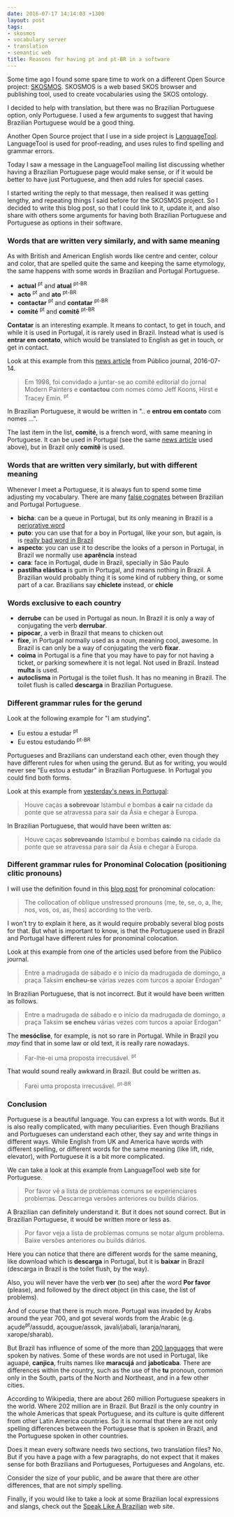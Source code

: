 ```yaml
---
date: 2016-07-17 14:14:03 +1300
layout: post
tags:
- skosmos
- vocabulary server
- translation
- semantic web
title: Reasons for having pt and pt-BR in a software
---
```


Some time ago I found some spare time to work on a different Open Source project:
[SKOSMOS](http://skosmos.org/). SKOSMOS is a web based SKOS browser and publishing
tool, used to create vocabularies using the SKOS ontology.

I decided to help with translation, but there was no Brazilian Portuguese option,
only Portuguese. I used a few arguments to suggest that having Brazilian Portuguese
would be a good thing.

Another Open Source project that I use in a side project is
[LanguageTool](https://www.languagetool.org/). LanguageTool is used for
proof-reading, and uses rules to find spelling and grammar errors.

Today I saw a message in the LanguageTool mailing list discussing whether having a Brazilian
Portuguese page would make sense, or if it would be better to have just Portuguese, and then
add rules for special cases.

<!--more-->

I started writing the reply to that message, then realised it was getting lengthy,
and repeating things I said before for the SKOSMOS project. So I decided to write this
blog post, so that I could link to it, update it, and also share with others
some arguments for having both Brazilian Portuguese and Portuguese
as options in their software.

### Words that are written very similarly, and with same meaning

As with British and American English words like centre and center, colour and color, that are
spelled quite the same and keeping the same etymology, the same happens with
some words in Brazilian and Portugal Portuguese.

* **actual** <sup>pt</sup> and **atual** <sup>pt-BR</sup>
* **acto** <sup>pt</sup> and **ato** <sup>pt-BR</sup>
* **contactar** <sup>pt</sup> and **contatar** <sup>pt-BR</sup>
* **comit&eacute;** <sup>pt</sup> and **comit&ecirc;** <sup>pt-BR</sup>

**Contatar** is an interesting example. It means to contact, to get in touch, and while
it is used in Portugal, it is rarely used in Brazil. Instead what is used is
**entrar em contato**, which would be translated to English as get in touch, or get
in contact.

Look at this example from this [news article](https://www.publico.pt/culturaipsilon/noticia/coleccao-de-arte-de-david-bowie-revelada-1738297)
from P&uacute;blico journal, 2016-07-14.

> Em 1998, foi convidado a juntar-se ao comité editorial do jornal Modern Painters e **contactou** com nomes como Jeff Koons, Hirst e Tracey Emin. <sup>pt</sup>

In Brazilian Portuguese, it would be written in ".. e **entrou em contato** com nomes ...".

The last item in the list, **comit&eacute;**, is a french word, with same meaning in Portuguese.
It can be used in Portugal (see the same [news article](https://www.publico.pt/culturaipsilon/noticia/coleccao-de-arte-de-david-bowie-revelada-1738297) used above),
but in Brazil only **comit&ecirc;** is used.

### Words that are written very similarly, but with different meaning

Whenever I meet a Portuguese, it is always fun to spend some time adjusting my
vocabulary. There are many [false cognates](https://en.wikipedia.org/wiki/False_cognate)
between Brazilian and Portugal Portuguese. 

* **bicha**: can be a queue in Portugal, but its only meaning in Brazil is a
[perjorative word](https://www.priberam.pt/DLPO/bicha)
* **puto**: you can use that for a boy in Portugal, like your son, but again,
is is [really bad word in Brazil](https://www.priberam.pt/DLPO/puto)
* **aspecto**: you can use it to describe the looks of a person in Portugal, in Brazil we normally use **apar&ecirc;ncia** instead
* **cara**: face in Portugal, dude in Brazil, specially in S&atilde;o Paulo
* **pastilha el&aacute;stica** is gum in Portugal, and means nothing in Brazil. A Brazilian would probably thing it is some kind of rubbery thing, or some part of a car.
Brazilians say **chiclete** instead, or **chicle**

### Words exclusive to each country

* **derrube** can be used in Portugal as noun. In Brazil it is only a way of conjugating the verb **derrubar**.
* **pipocar**, a verb in Brazil that means to chicken out
* **fixe**, in Portugal normally used as a noun, meaning cool, awesome. In Brazil is can only be a way of conjugating the verb **fixar**.
* **coima** in Portugal is a fine that you may have to pay for not having a ticket, or parking somewhere it is not legal. Not used in Brazil. Instead **multa** is used.
* **autoclisma** in Portugal is the toilet flush. It has no meaning in Brazil. The toilet flush is called **descarga** in Brazilian Portuguese.

### Different grammar rules for the gerund

Look at the following example for "I am studying".

* Eu estou a estudar <sup>pt</sup>
* Eu estou estudando <sup>pt-BR</sup>

Portugueses and Brazilians can understand each other, even though they have different rules
for when using the gerund. But as for writing, you would never see "Eu estou a estudar"
in Brazilian Portuguese. In Portugal you could find both forms.

Look at this example from [yesterday's news in Portugal](https://www.publico.pt/mundo/noticia/erdogan-lanca-purga-no-exercito-e-na-justica-turcos-festejam-fiasco-de-golpe-1738533):

> Houve caças **a sobrevoar** Istambul e bombas **a cair** na cidade da ponte que se
atravessa para sair da Ásia e chegar à Europa.

In Brazilian Portuguese, that would have been written as:

> Houve caças **sobrevoando** Istambul e bombas **caindo** na cidade da ponte que se
atravessa para sair da &Aacute;sia e chegar &agrave; Europa.

### Different grammar rules for Pronominal Colocation (positioning clitic pronouns)

I will use the definition found in this [blog post](http://polyglotses.blogspot.co.nz/2014/11/pronominal-colocation-in-portuguese.html)
for pronominal colocation: 

> The collocation of oblique unstressed pronouns (me, te, se, o, a, lhe, nos, vos, os, as, lhes) according to the verb.

I won't try to explain it here, as it would require probably several blog posts for that. But what
is important to know, is that the Portuguese used in Brazil and Portugal have different rules
for pronominal colocation.

Look at this example from one of the articles used before from the P&uacute;blico journal.

> Entre a madrugada de s&aacute;bado e o in&iacute;cio da madrugada de domingo, a pra&ccedil;a Taksim 
**encheu-se** v&aacute;rias vezes com turcos a apoiar Erdogan"

In Brazilian Portuguese, that is not incorrect. But it would have been written as follows.

> Entre a madrugada de s&aacute;bado e o in&iacute;cio da madrugada de domingo, a pra&ccedil;a Taksim 
**se encheu** v&aacute;rias vezes com turcos a apoiar Erdogan"

The **mes&oacute;clise**, for example, is not so rare in Portugal.
While in Brazil you *may* find that in some law or old text, it is really rare nowadays.

> Far-lhe-ei uma proposta irrecus&aacute;vel. <sup>pt</sup>

That would sound really awkward in Brazil. But could be written as.

> Farei uma proposta irrecus&aacute;vel. <sup>pt-BR</sup>

### Conclusion

Portuguese is a beautiful language. You can express a lot with words. But it is also
really complicated, with many peculiarities. Even though Brazilians and Portugueses can
understand each other, they say and write things in different ways. While English from UK
and America have words with different spelling, or different words for the same
meaning (like lift, ride, elevator), with Portuguese it is a bit more complicated.

We can take a look at this example from LanguageTool web site for Portuguese.

> Por favor v&ecirc; a lista de problemas comuns se experienciares problemas.
Descarrega vers&otilde;es anteriores ou builds di&aacute;rios.

A Brazilian can definitely understand it. But it does not sound correct. But in Brazilian Portuguese, it would
be written more or less as.

> Por favor veja a lista de problemas comuns se notar algum problema. Baixe vers&otilde;es
anteriores ou builds di&aacute;rios.

Here you can notice that there are different words for the same meaning, like download which is
**descarga** in Portugal, but it is **baixar** in Brazil (descarga in Brazil is the toilet
flush, by the way).

Also, you will never have the verb **ver** (to see) after the word **Por favor** (please),
and followed by the direct object (in this case, the list of problems).

And of course that there is much more. Portugal was invaded by Arabs around the year 700,
and got several words from the Arabic (e.g. a&ccedil;ude<sup>pt</sup>/assudd, a&ccedil;ougue/assok,
javali/jabali, laranja/naranj, xarope/sharab). 

But Brazil has influence of some of the more than [200 languages](https://pt.wikipedia.org/wiki/L%C3%ADnguas_ind%C3%ADgenas_do_Brasil)
that were spoken by natives. Some of these words are not used in Portugal,
like aguap&eacute;, **canjica**, fruits names like **maracuj&aacute;** and **jaboticaba**. There
are differences within the country, such as the use of the **tu** pronoun, common
only in the South, parts of the North and Northeast, and in a few other cities.

According to Wikipedia, there are about 260 million Portuguese speakers in the world.
Where 202 million are in Brazil. But Brazil is the only country in the whole Americas that
speak Portuguese, and its culture is quite different from other Latin America countries.
So it is normal that there are not only spelling differences between the Portuguese that
is spoken in Brazil, and the Portuguese spoken in other countries.

Does it mean every software needs two sections, two translation files? No. But if you have
a page with a few paragraphs, do not expect that it makes sense for both Brazilians and
Portugueses, Portugueses and Angolans, etc.

Consider the size of your public, and be aware that there are other differences, that are not
simply spelling.

Finally, if you would like to take a look at some Brazilian local expressions and slangs,
check out the [Speak Like A Brazilian](https://speaklikeabrazilian.com/) web site.
